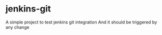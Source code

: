 # jenkins-git




A simple project to test jenkins git integration
And it should be triggered by any change
